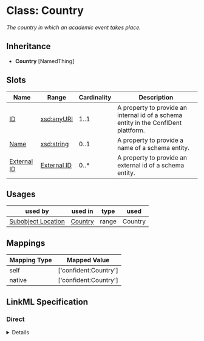 # Class: Country
_The country in which an academic event takes place._







## Inheritance
* **Country** [NamedThing]



## Slots

| Name | Range | Cardinality | Description  | 
| ---  | --- | --- | --- | 
| [ID](id.md) | [xsd:anyURI](http://www.w3.org/2001/XMLSchema#anyURI) | 1..1 | A property to provide an internal id of a schema entity in the ConfIDent plattform.  | 
| [Name](name.md) | [xsd:string](http://www.w3.org/2001/XMLSchema#string) | 0..1 | A property to provide a name of a schema entity.  | 
| [External ID](external_id.md) | [External ID](ExternalIdentifier.md) | 0..* | A property to provide an external id of a schema entity.  | 


## Usages


| used by | used in | type | used |
| ---  | --- | --- | --- |
| [Subobject Location](Location.md) | [Country](has_country.md) | range | Country |












## Mappings

| Mapping Type | Mapped Value |
| ---  | ---  |
| self | ['confident:Country'] |
| native | ['confident:Country'] |


## LinkML Specification

<!-- TODO: investigate https://stackoverflow.com/questions/37606292/how-to-create-tabbed-code-blocks-in-mkdocs-or-sphinx -->

### Direct

<details>
```yaml
name: Country
description: The country in which an academic event takes place.
title: Country
from_schema: https://raw.githubusercontent.com/TIBHannover/ConfIDent_schema/%238_naming/src/linkml/ConfIDent_schema.yaml
mixins:
- NamedThing

```
</details>

### Induced

<details>
```yaml
name: Country
description: The country in which an academic event takes place.
title: Country
from_schema: https://raw.githubusercontent.com/TIBHannover/ConfIDent_schema/%238_naming/src/linkml/ConfIDent_schema.yaml
mixins:
- NamedThing
attributes:
  id:
    name: id
    description: A property to provide an internal id of a schema entity in the ConfIDent
      plattform.
    title: ID
    from_schema: https://raw.githubusercontent.com/TIBHannover/ConfIDent_schema/%238_naming/src/linkml/ConfIDent_schema.yaml
    identifier: true
    alias: id
    owner: Country
    range: uriorcurie
    required: true
  name:
    name: name
    description: A property to provide a name of a schema entity.
    title: Name
    from_schema: https://raw.githubusercontent.com/TIBHannover/ConfIDent_schema/%238_naming/src/linkml/ConfIDent_schema.yaml
    slot_uri: sdo:name
    alias: name
    owner: Country
    range: string
  external_id:
    name: external_id
    description: A property to provide an external id of a schema entity.
    title: External ID
    from_schema: https://raw.githubusercontent.com/TIBHannover/ConfIDent_schema/%238_naming/src/linkml/ConfIDent_schema.yaml
    slot_uri: iao:0000235
    multivalued: true
    alias: external_id
    owner: Country
    range: ExternalIdentifier
    inlined: true
    inlined_as_list: true

```
</details>
